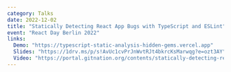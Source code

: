 ```yaml
---
category: Talks
date: 2022-12-02
title: "Statically Detecting React App Bugs with TypeScript and ESLint"
event: "React Day Berlin 2022"
links:
  Demo: "https://typescript-static-analysis-hidden-gems.vercel.app"
  Slides: "https://1drv.ms/p/s!AvUc1cvPrJnWvtRJt4bkrcKsMarwqg?e=ozt3AY"
  Video: "https://portal.gitnation.org/contents/statically-detecting-react-app-bugs-with-typescript-and-eslint"
---
```

